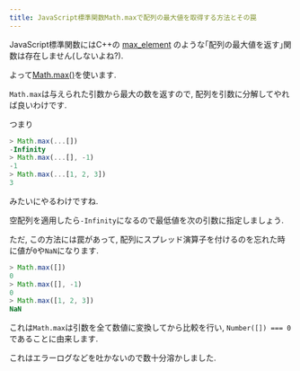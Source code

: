 ```yaml
---
title: JavaScript標準関数Math.maxで配列の最大値を取得する方法とその罠
---
```


JavaScript標準関数にはC++の
[max_element](https://cpprefjp.github.io/reference/algorithm/max_element.html)
のような｢配列の最大値を返す｣関数は存在しません(しないよね?).

よって[Math.max()](https://developer.mozilla.org/ja/docs/Web/JavaScript/Reference/Global_Objects/Math/max)を使います.

`Math.max`は与えられた引数から最大の数を返すので,
配列を引数に分解してやれば良いわけです.

つまり

~~~js
> Math.max(...[])
-Infinity
> Math.max(...[], -1)
-1
> Math.max(...[1, 2, 3])
3
~~~

みたいにやるわけですね.

空配列を適用したら`-Infinity`になるので最低値を次の引数に指定しましょう.

ただ,
この方法には罠があって,
配列にスプレッド演算子を付けるのを忘れた時に値が`0`や`NaN`になります.

~~~js
> Math.max([])
0
> Math.max([], -1)
0
> Math.max([1, 2, 3])
NaN
~~~

これは`Math.max`は引数を全て数値に変換してから比較を行い,
`Number([]) === 0`であることに由来します.

これはエラーログなどを吐かないので数十分溶かしました.
